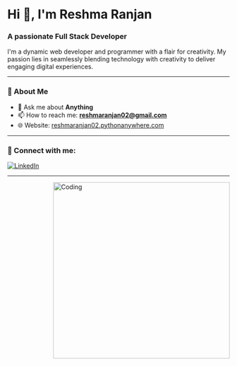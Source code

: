 <h1 align="left">Hi 👋, I'm Reshma Ranjan</h1>
<h3 align="left">A passionate Full Stack Developer</h3>

<p>
I'm a dynamic web developer and programmer with a flair for creativity.  
My passion lies in seamlessly blending technology with creativity to deliver engaging digital experiences.
</p>

---

### 📌 About Me

- 💬 Ask me about **Anything**
- 📫 How to reach me: **reshmaranjan02@gmail.com**
- 🌐 Website: [reshmaranjan02.pythonanywhere.com](https://reshmaranjan02.pythonanywhere.com)

---

### 🤝 Connect with me:

[![LinkedIn](https://raw.githubusercontent.com/rahuldkjain/github-profile-readme-generator/master/src/images/icons/Social/linked-in-alt.svg)](https://www.linkedin.com/in/reshma-ranjan-9326691b1)

---

<img align="right" src="./b1.gif" alt="Coding" width="400"/>
